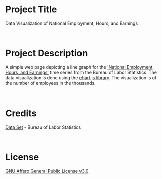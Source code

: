 # Project Title
Data Visualization of National Employment, Hours, and Earnings

<br>

# Project Description
A simple web page depicting a line graph for the ['National Employment, Hours, and Earnings'](https://www.bls.gov/help/hlpforma.htm#CE) time series from the Bureau of Labor Statistics. The data visualization is done using the [chart.js library](https://www.chartjs.org/). The visualization is of the number of employees in the thousands.

<br>

# Credits
[Data Set](https://www.bls.gov/help/hlpforma.htm#CE) - Bureau of Labor Statistics 

<br>

# License
[GNU Affero General Public License v3.0](https://choosealicense.com/licenses/agpl-3.0/)